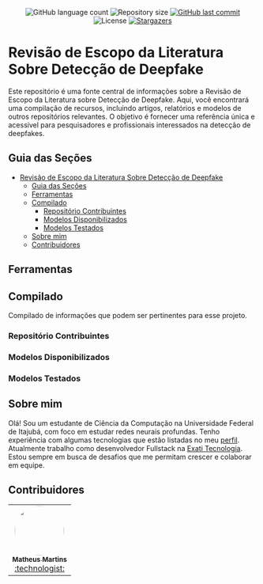 <p align="center">
  <img alt="GitHub language count" src="https://img.shields.io/github/languages/count/MatMB115/TFG-UNIFEI-scope-review-about-deepfakes-detection?color=a015f5">

  <img alt="Repository size" src="https://img.shields.io/github/repo-size/MatMB115/TFG-UNIFEI-scope-review-about-deepfakes-detection">

  <a href="https://github.com/MatMB115/TFG-UNIFEI-scope-review-about-deepfakes-detection/commits/main">
    <img alt="GitHub last commit" src="https://img.shields.io/github/last-commit/MatMB115/TFG-UNIFEI-scope-review-about-deepfakes-detection">
  </a>
  
<img alt="License" src="https://img.shields.io/badge/license-MIT-brightgreen">
  <a href="https://github.com/MatMB115/rTFG-UNIFEI-scope-review-about-deepfakes-detection/stargazers">
    <img alt="Stargazers" src="https://img.shields.io/github/stars/MatMB115/TFG-UNIFEI-scope-review-about-deepfakes-detection?style=social">
  </a>
</p>


# Revisão de Escopo da Literatura Sobre Detecção de Deepfake

Este repositório é uma fonte central de informações sobre a Revisão de Escopo da Literatura sobre Detecção de Deepfake. Aqui, você encontrará uma compilação de recursos, incluindo artigos, relatórios e modelos de outros repositórios relevantes. O objetivo é fornecer uma referência única e acessível para pesquisadores e profissionais interessados na detecção de deepfakes.


## Guia das Seções
- [Revisão de Escopo da Literatura Sobre Detecção de Deepfake](#revisão-de-escopo-da-literatura-sobre-detecção-de-deepfake)
  - [Guia das Seções](#guia-das-seções)
  - [Ferramentas](#ferramentas)
  - [Compilado](#compilado)
    - [Repositório Contribuintes](#repositório-contribuintes)
    - [Modelos Disponibilizados](#modelos-disponibilizados)
    - [Modelos Testados](#modelos-testados)
  - [Sobre mim](#sobre-mim)
  - [Contribuidores](#contribuidores)

## Ferramentas

## Compilado
Compilado de informações que podem ser pertinentes para esse projeto.

### Repositório Contribuintes

### Modelos Disponibilizados

### Modelos Testados

## Sobre mim
Olá! Sou um estudante de Ciência da Computação na Universidade Federal de Itajubá, com foco em estudar redes neurais profundas. Tenho experiência com algumas tecnologias que estão listadas no meu [perfil](https://github.com/MatMB115). Atualmente trabalho como desenvolvedor Fullstack na [Exati Tecnologia](https://exati.com.br/). Estou sempre em busca de desafios que me permitam crescer e colaborar em equipe.

## Contribuidores

<table>
  <tr>
    <td align="center"><a href="https://github.com/MatMB115"><img style="border-radius: 50%;" src="https://avatars.githubusercontent.com/u/63670910?v=4" width="100px;" alt=""/><br /><sub><b>Matheus Martins</b></sub></a><br /><a href="https://github.com/MatMB115/" title="RepiMe">:technologist:</a></td>
  </tr>
</table>
